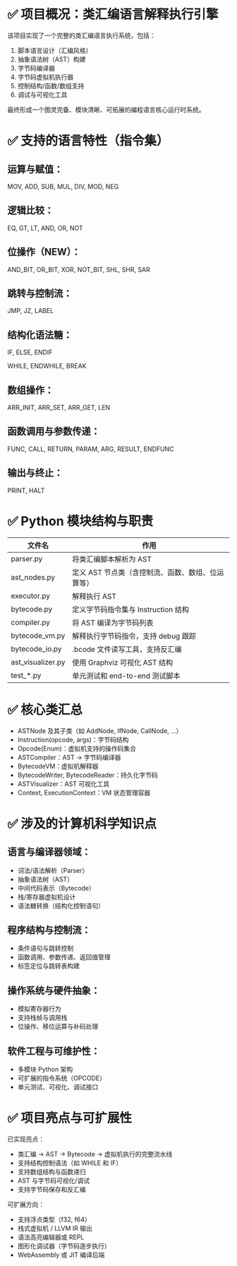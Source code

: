 # ✅ 项目概况：类汇编语言解释执行引擎
该项目实现了一个完整的类汇编语言执行系统，包括：
1. 脚本语言设计（汇编风格）
2. 抽象语法树（AST）构建
3. 字节码编译器
4. 字节码虚拟机执行器
5. 控制结构/函数/数组支持
6. 调试与可视化工具

最终形成一个图灵完备、模块清晰、可拓展的编程语言核心运行时系统。

# ✅ 支持的语言特性（指令集）
## 运算与赋值：
MOV, ADD, SUB, MUL, DIV, MOD, NEG

## 逻辑比较：
EQ, GT, LT, AND, OR, NOT

## 位操作（NEW）：
AND_BIT, OR_BIT, XOR, NOT_BIT, SHL, SHR, SAR

## 跳转与控制流：
JMP, JZ, LABEL

## 结构化语法糖：
IF, ELSE, ENDIF

WHILE, ENDWHILE, BREAK

## 数组操作：
ARR_INIT, ARR_SET, ARR_GET, LEN

## 函数调用与参数传递：
FUNC, CALL, RETURN, PARAM, ARG, RESULT, ENDFUNC

## 输出与终止：
PRINT, HALT

# ✅ Python 模块结构与职责

| 文件名	| 作用                   |
| ---	|----------------------| 
|parser.py	| 将类汇编脚本解析为 AST        |
|ast_nodes.py	| 定义 AST 节点类（含控制流、函数、数组、位运算等） |
|executor.py	| 解释执行 AST             |
|bytecode.py	| 定义字节码指令集与 Instruction 结构 |
|compiler.py	| 将 AST 编译为字节码列表       |
|bytecode_vm.py	| 解释执行字节码指令，支持 debug 跟踪 |
|bytecode_io.py	| .bcode 文件读写工具，支持反汇编  |
|ast_visualizer.py	| 使用 Graphviz 可视化 AST 结构 |
|test_*.py	| 单元测试和 end-to-end 测试脚本|


# ✅ 核心类汇总
- ASTNode 及其子类（如 AddNode, IfNode, CallNode, …）
- Instruction(opcode, args)：字节码结构
- Opcode(Enum)：虚拟机支持的操作码集合
- ASTCompiler：AST → 字节码编译器
- BytecodeVM：虚拟机解释器
- BytecodeWriter, BytecodeReader：持久化字节码
- ASTVisualizer：AST 可视化工具
- Context, ExecutionContext：VM 状态管理容器

# ✅ 涉及的计算机科学知识点
## 语言与编译器领域：
- 词法/语法解析（Parser）
- 抽象语法树（AST）
- 中间代码表示（Bytecode）
- 栈/寄存器虚拟机设计
- 语法糖转换（结构化控制语句）

## 程序结构与控制流：
- 条件语句与跳转控制
- 函数调用、参数传递、返回值管理
- 标签定位与跳转表构建

## 操作系统与硬件抽象：
- 模拟寄存器行为
- 支持栈帧与调用栈
- 位操作、移位运算与补码处理

## 软件工程与可维护性：
- 多模块 Python 架构
- 可扩展的指令系统（OPCODE）
- 单元测试、可视化、调试接口

# ✅ 项目亮点与可扩展性
已实现亮点：
- 类汇编 → AST → Bytecode → 虚拟机执行的完整流水线
- 支持结构控制语法（如 WHILE 和 IF）
- 支持数组结构与函数递归
- AST 与字节码可视化/调试
- 支持字节码保存和反汇编

可扩展方向：
- 支持浮点类型（f32, f64）
- 栈式虚拟机 / LLVM IR 输出
- 语法高亮编辑器或 REPL
- 图形化调试器（字节码逐步执行）
- WebAssembly 或 JIT 编译后端